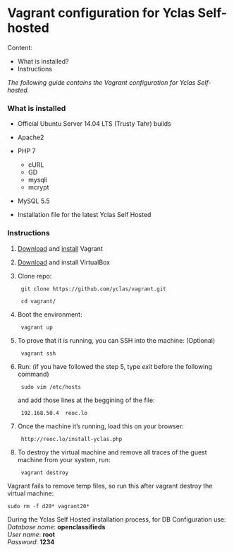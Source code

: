 # Vagrant configuration for Yclas Self-hosted

Content:
-   What is installed?
-   Instructions

*The following guide contains the Vagrant configuration for Yclas Self-hosted.*

### What is installed

-   Official Ubuntu Server 14.04 LTS (Trusty Tahr) builds
    
-   Apache2
    
-   PHP 7
    -   cURL
    -   GD
    -   mysqli
    -   mcrypt
-   MySQL 5.5
    
-   Installation file for the latest Yclas Self Hosted

### Instructions

1.  [Download](https://www.vagrantup.com/downloads.html)  and  [install](https://docs.vagrantup.com/v2/installation/index.html)  Vagrant
    
2.  [Download](https://www.virtualbox.org/wiki/Downloads)  and install VirtualBox
    
3.  Clone repo:
    
    ```
     git clone https://github.com/yclas/vagrant.git
    
     cd vagrant/
    
    ```
    
4.  Boot the environment:
    
    ```
     vagrant up
    
    ```
    
5.  To prove that it is running, you can SSH into the machine: (Optional)
    
    ```
     vagrant ssh
    
    ```
    
6.  Run: (if you have followed the step 5, type  _exit_  before the following command)
    
    ```
     sudo vim /etc/hosts
    
    ```
    
    and add those lines at the beggining of the file:
    
    ```
     192.168.50.4  reoc.lo
    
    ```
    
7.  Once the machine it’s running, load this on your browser:
    
    ```
     http://reoc.lo/install-yclas.php
    
    ```
    
8.  To destroy the virtual machine and remove all traces of the guest machine from your system, run:
    
    ```
     vagrant destroy
    
    ```
    

Vagrant fails to remove temp files, so run this after vagrant destroy the virtual machine:

```
sudo rm -f d20* vagrant20*

```

During the Yclas Self Hosted installation process, for DB Configuration use:  
_Database name_:  **openclassifieds**  
_User name_:  **root**  
_Password_:  **1234**
